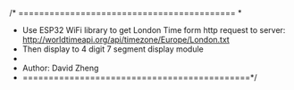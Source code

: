 /* ==========================================
 *
 * Use ESP32 WiFi library to get London Time form http request to server: http://worldtimeapi.org/api/timezone/Europe/London.txt
 * Then display to 4 digit 7 segment display module
 *
 * Author: David Zheng
 * ============================================*/ 
